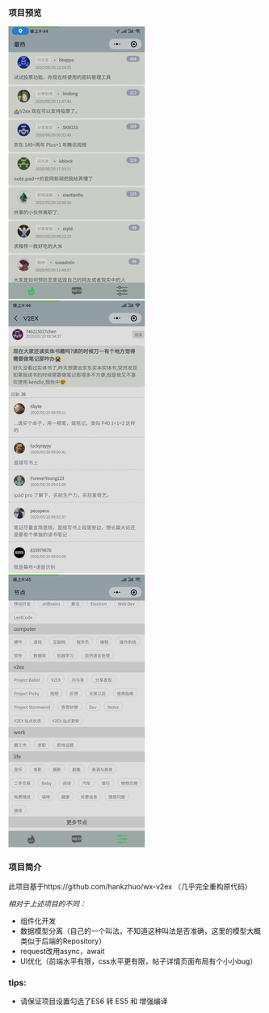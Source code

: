 ### 项目预览
![image](https://github.com/glidea/V2EX_wechat-mp/blob/master/md's%20resource/hot.jpg)
![image](https://github.com/glidea/V2EX_wechat-mp/blob/master/md's%20resource/detail.jpg)
![image](https://github.com/glidea/V2EX_wechat-mp/blob/master/md's%20resource/node.jpg)

### 项目简介
此项目基于https://github.com/hankzhuo/wx-v2ex （几乎完全重构原代码）

*相对于上述项目的不同：*
* 组件化开发
* 数据模型分离（自己的一个叫法，不知道这种叫法是否准确，这里的模型大概类似于后端的Repository）
* request改用async，await
* UI优化（前端水平有限，css水平更有限，帖子详情页面布局有个小小bug）

### tips:
* 请保证项目设置勾选了ES6 转 ES5 和 增强编译
